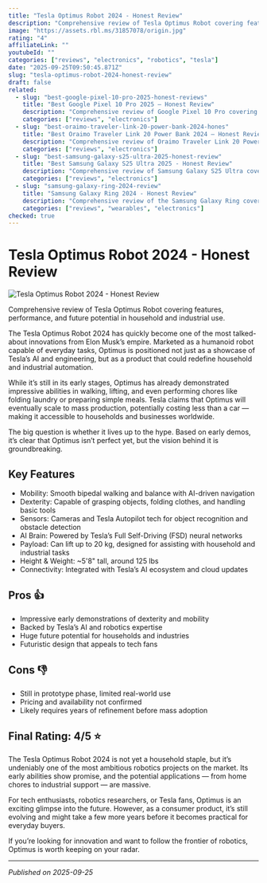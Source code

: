 ```yaml
---
title: "Tesla Optimus Robot 2024 - Honest Review"
description: "Comprehensive review of Tesla Optimus Robot covering features, performance, and future potential in household and industrial use."
image: "https://assets.rbl.ms/31857078/origin.jpg"
rating: "4"
affiliateLink: ""
youtubeId: ""
categories: ["reviews", "electronics", "robotics", "tesla"]
date: "2025-09-25T09:50:45.871Z"
slug: "tesla-optimus-robot-2024-honest-review"
draft: false
related:
  - slug: "best-google-pixel-10-pro-2025-honest-reviews"
    title: "Best Google Pixel 10 Pro 2025 – Honest Review"
    description: "Comprehensive review of Google Pixel 10 Pro covering features, performance, and value proposition to help you decide if it’s worth upgrading."
    categories: ["reviews", "electronics"]
  - slug: "best-oraimo-traveler-link-20-power-bank-2024-hones"
    title: "Best Oraimo Traveler Link 20 Power Bank 2024 – Honest Review"
    description: "Comprehensive review of Oraimo Traveler Link 20 Power Bank covering features, performance, and value proposition"
    categories: ["reviews", "electronics"]
  - slug: "best-samsung-galaxy-s25-ultra-2025-honest-review"
    title: "Best Samsung Galaxy S25 Ultra 2025 - Honest Review"
    description: "Comprehensive review of Samsung Galaxy S25 Ultra covering features, performance, and value proposition for tech enthusiasts and everyday users."
    categories: ["reviews", "electronics"]
  - slug: "samsung-galaxy-ring-2024-review"
    title: "Samsung Galaxy Ring 2024 - Honest Review"
    description: "Comprehensive review of the Samsung Galaxy Ring covering design, features, performance, and whether it’s worth the hype in 2024."
    categories: ["reviews", "wearables", "electronics"]
checked: true
---
```


# Tesla Optimus Robot 2024 - Honest Review

![Tesla Optimus Robot 2024 - Honest Review](https://assets.rbl.ms/31857078/origin.jpg)

 Comprehensive review of Tesla Optimus Robot covering features, performance, and future potential in household and industrial use.

The Tesla Optimus Robot 2024 has quickly become one of the most talked-about innovations from Elon Musk’s empire. Marketed as a humanoid robot capable of everyday tasks, Optimus is positioned not just as a showcase of Tesla’s AI and engineering, but as a product that could redefine household and industrial automation.

While it’s still in its early stages, Optimus has already demonstrated impressive abilities in walking, lifting, and even performing chores like folding laundry or preparing simple meals. Tesla claims that Optimus will eventually scale to mass production, potentially costing less than a car — making it accessible to households and businesses worldwide.

The big question is whether it lives up to the hype. Based on early demos, it’s clear that Optimus isn’t perfect yet, but the vision behind it is groundbreaking.


## Key Features

- Mobility: Smooth bipedal walking and balance with AI-driven navigation
- Dexterity: Capable of grasping objects, folding clothes, and handling basic tools
- Sensors: Cameras and Tesla Autopilot tech for object recognition and obstacle detection
- AI Brain: Powered by Tesla’s Full Self-Driving (FSD) neural networks
- Payload: Can lift up to 20 kg, designed for assisting with household and industrial tasks
- Height & Weight: ~5'8" tall, around 125 lbs
- Connectivity: Integrated with Tesla’s AI ecosystem and cloud updates



## Pros 👍

- Impressive early demonstrations of dexterity and mobility
- Backed by Tesla’s AI and robotics expertise
- Huge future potential for households and industries
- Futuristic design that appeals to tech fans



## Cons 👎

- Still in prototype phase, limited real-world use
- Pricing and availability not confirmed
- Likely requires years of refinement before mass adoption


## Final Rating: 4/5 ⭐

The Tesla Optimus Robot 2024 is not yet a household staple, but it’s undeniably one of the most ambitious robotics projects on the market. Its early abilities show promise, and the potential applications — from home chores to industrial support — are massive.

For tech enthusiasts, robotics researchers, or Tesla fans, Optimus is an exciting glimpse into the future. However, as a consumer product, it’s still evolving and might take a few more years before it becomes practical for everyday buyers.

If you’re looking for innovation and want to follow the frontier of robotics, Optimus is worth keeping on your radar.



---

*Published on 2025-09-25*